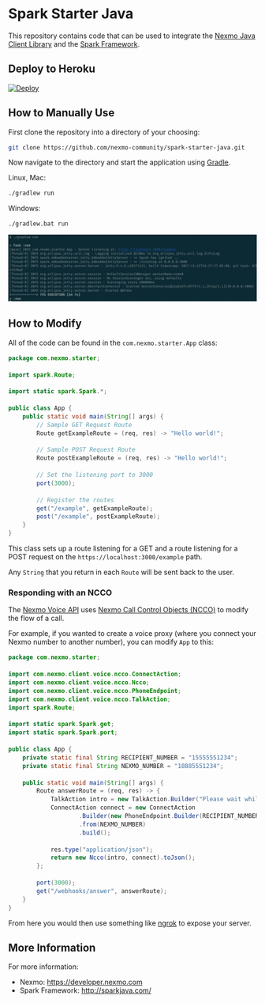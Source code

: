 # Spark Starter Java

This repository contains code that can be used to integrate the [Nexmo Java Client Library](https://github.com/Nexmo/nexmo-java) and the [Spark Framework](http://sparkjava.com/).

## Deploy to Heroku
[![Deploy](https://www.herokucdn.com/deploy/button.svg)](https://nexmo.dev/nexmo-spark-java-heroku)

## How to Manually Use
First clone the repository into a directory of your choosing:

```sh
git clone https://github.com/nexmo-community/spark-starter-java.git
```

Now navigate to the directory and start the application using [Gradle](https://gradle.org/).

Linux, Mac:
```sh
./gradlew run
```

Windows:
```sh
./gradlew.bat run
```

![Console output showing that the server is running](application-running.png)

## How to Modify

All of the code can be found in the `com.nexmo.starter.App` class:

```java
package com.nexmo.starter;

import spark.Route;

import static spark.Spark.*;

public class App {
    public static void main(String[] args) {
        // Sample GET Request Route
        Route getExampleRoute = (req, res) -> "Hello world!";

        // Sample POST Request Route
        Route postExampleRoute = (req, res) -> "Hello world!";

        // Set the listening port to 3000
        port(3000);

        // Register the routes
        get("/example", getExampleRoute);
        post("/example", postExampleRoute);
    }
}
```

This class sets up a route listening for a GET and a route listening for a POST request on the `https://localhost:3000/example` path.

Any `String` that you return in each `Route` will be sent back to the user.

### Responding with an NCCO

The [Nexmo Voice API](https://developer.nexmo.com/voice/voice-api/overview) uses [Nexmo Call Control Objects (NCCO)](https://developer.nexmo.com/voice/voice-api/guides/ncco) to modify the flow of a call.

For example, if you wanted to create a voice proxy (where you connect your Nexmo number to another number), you can modify `App` to this:

```java
package com.nexmo.starter;

import com.nexmo.client.voice.ncco.ConnectAction;
import com.nexmo.client.voice.ncco.Ncco;
import com.nexmo.client.voice.ncco.PhoneEndpoint;
import com.nexmo.client.voice.ncco.TalkAction;
import spark.Route;

import static spark.Spark.get;
import static spark.Spark.port;

public class App {
    private static final String RECIPIENT_NUMBER = "15555551234";
    private static final String NEXMO_NUMBER = "18885551234";

    public static void main(String[] args) {
        Route answerRoute = (req, res) -> {
            TalkAction intro = new TalkAction.Builder("Please wait while we connect you").build();
            ConnectAction connect = new ConnectAction
                    .Builder(new PhoneEndpoint.Builder(RECIPIENT_NUMBER).build())
                    .from(NEXMO_NUMBER)
                    .build();

            res.type("application/json");
            return new Ncco(intro, connect).toJson();
        };

        port(3000);
        get("/webhooks/answer", answerRoute);
    }
}
```

From here you would then use something like [ngrok](https://ngrok.com/) to expose your server.

## More Information
For more information:
- Nexmo: https://developer.nexmo.com
- Spark Framework: http://sparkjava.com/


